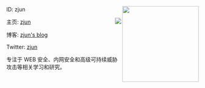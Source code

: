 ID: zjun  <img align='right' src="https://profile-counter.glitch.me/z1un/count.svg" width="200">

主页: [zjun](https://zjun.info) <img align='right' src="https://github-readme-stats.vercel.app/api?username=Al1ex&show_icons=true&count_private=true&theme=dracula" />

博客: [zjun's blog](https://blog.zjun.info)

Twitter: [zjun](https://twitter.com/zjuninfo)

专注于 WEB 安全、内网安全和高级可持续威胁攻击等相关学习和研究。
